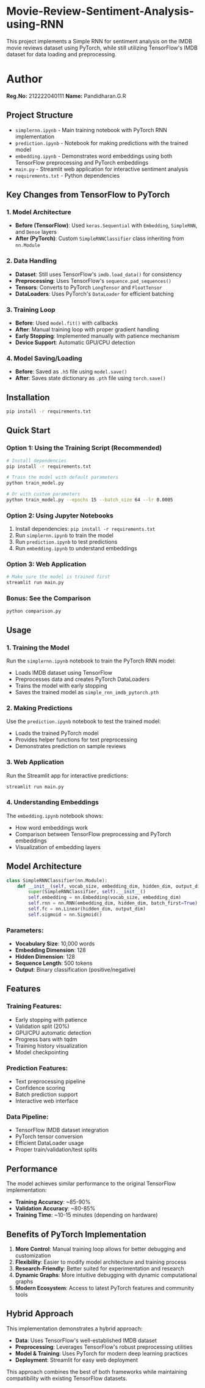 # Movie-Review-Sentiment-Analysis-using-RNN

This project implements a Simple RNN for sentiment analysis on the IMDB movie reviews dataset using PyTorch, while still utilizing TensorFlow's IMDB dataset for data loading and preprocessing.

# Author
**Reg.No:** 212222040111
**Name:** Pandidharan.G.R

## Project Structure

- `simplernn.ipynb` - Main training notebook with PyTorch RNN implementation
- `prediction.ipynb` - Notebook for making predictions with the trained model
- `embedding.ipynb` - Demonstrates word embeddings using both TensorFlow preprocessing and PyTorch embeddings
- `main.py` - Streamlit web application for interactive sentiment analysis
- `requirements.txt` - Python dependencies

## Key Changes from TensorFlow to PyTorch

### 1. Model Architecture
- **Before (TensorFlow)**: Used `keras.Sequential` with `Embedding`, `SimpleRNN`, and `Dense` layers
- **After (PyTorch)**: Custom `SimpleRNNClassifier` class inheriting from `nn.Module`

### 2. Data Handling
- **Dataset**: Still uses TensorFlow's `imdb.load_data()` for consistency
- **Preprocessing**: Uses TensorFlow's `sequence.pad_sequences()` 
- **Tensors**: Converts to PyTorch `LongTensor` and `FloatTensor`
- **DataLoaders**: Uses PyTorch's `DataLoader` for efficient batching

### 3. Training Loop
- **Before**: Used `model.fit()` with callbacks
- **After**: Manual training loop with proper gradient handling
- **Early Stopping**: Implemented manually with patience mechanism
- **Device Support**: Automatic GPU/CPU detection

### 4. Model Saving/Loading
- **Before**: Saved as `.h5` file using `model.save()`
- **After**: Saves state dictionary as `.pth` file using `torch.save()`

## Installation

```bash
pip install -r requirements.txt
```

## Quick Start

### Option 1: Using the Training Script (Recommended)
```bash
# Install dependencies
pip install -r requirements.txt

# Train the model with default parameters
python train_model.py

# Or with custom parameters
python train_model.py --epochs 15 --batch_size 64 --lr 0.0005
```

### Option 2: Using Jupyter Notebooks
1. Install dependencies: `pip install -r requirements.txt`
2. Run `simplernn.ipynb` to train the model
3. Run `prediction.ipynb` to test predictions
4. Run `embedding.ipynb` to understand embeddings

### Option 3: Web Application
```bash
# Make sure the model is trained first
streamlit run main.py
```

### Bonus: See the Comparison
```bash
python comparison.py
```

## Usage

### 1. Training the Model
Run the `simplernn.ipynb` notebook to train the PyTorch RNN model:
- Loads IMDB dataset using TensorFlow
- Preprocesses data and creates PyTorch DataLoaders
- Trains the model with early stopping
- Saves the trained model as `simple_rnn_imdb_pytorch.pth`

### 2. Making Predictions
Use the `prediction.ipynb` notebook to test the trained model:
- Loads the trained PyTorch model
- Provides helper functions for text preprocessing
- Demonstrates prediction on sample reviews

### 3. Web Application
Run the Streamlit app for interactive predictions:
```bash
streamlit run main.py
```

### 4. Understanding Embeddings
The `embedding.ipynb` notebook shows:
- How word embeddings work
- Comparison between TensorFlow preprocessing and PyTorch embeddings
- Visualization of embedding layers

## Model Architecture

```python
class SimpleRNNClassifier(nn.Module):
    def __init__(self, vocab_size, embedding_dim, hidden_dim, output_dim):
        super(SimpleRNNClassifier, self).__init__()
        self.embedding = nn.Embedding(vocab_size, embedding_dim)
        self.rnn = nn.RNN(embedding_dim, hidden_dim, batch_first=True)
        self.fc = nn.Linear(hidden_dim, output_dim)
        self.sigmoid = nn.Sigmoid()
```

### Parameters:
- **Vocabulary Size**: 10,000 words
- **Embedding Dimension**: 128
- **Hidden Dimension**: 128
- **Sequence Length**: 500 tokens
- **Output**: Binary classification (positive/negative)

## Features

### Training Features:
- Early stopping with patience
- Validation split (20%)
- GPU/CPU automatic detection
- Progress bars with tqdm
- Training history visualization
- Model checkpointing

### Prediction Features:
- Text preprocessing pipeline
- Confidence scoring
- Batch prediction support
- Interactive web interface

### Data Pipeline:
- TensorFlow IMDB dataset integration
- PyTorch tensor conversion
- Efficient DataLoader usage
- Proper train/validation/test splits

## Performance

The model achieves similar performance to the original TensorFlow implementation:
- **Training Accuracy**: ~85-90%
- **Validation Accuracy**: ~80-85%
- **Training Time**: ~10-15 minutes (depending on hardware)

## Benefits of PyTorch Implementation

1. **More Control**: Manual training loop allows for better debugging and customization
2. **Flexibility**: Easier to modify model architecture and training process
3. **Research-Friendly**: Better suited for experimentation and research
4. **Dynamic Graphs**: More intuitive debugging with dynamic computational graphs
5. **Modern Ecosystem**: Access to latest PyTorch features and community tools

## Hybrid Approach

This implementation demonstrates a hybrid approach:
- **Data**: Uses TensorFlow's well-established IMDB dataset
- **Preprocessing**: Leverages TensorFlow's robust preprocessing utilities
- **Model & Training**: Uses PyTorch for modern deep learning practices
- **Deployment**: Streamlit for easy web deployment

This approach combines the best of both frameworks while maintaining compatibility with existing TensorFlow datasets.
